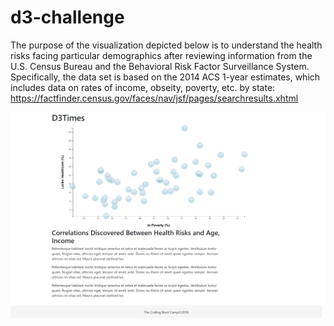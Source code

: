 # d3-challenge

The purpose of the visualization depicted below is to understand the health risks facing particular demographics after reviewing information from the U.S. Census Bureau and the Behavioral Risk Factor Surveillance System.  Specifically, the data set is based on the 2014 ACS 1-year estimates, which includes data on rates of income, obseity, poverty, etc. by state: https://factfinder.census.gov/faces/nav/jsf/pages/searchresults.xhtml

![](Screenshot.png)
